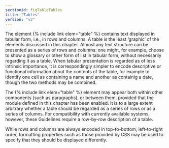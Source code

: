 ```yaml
---
sectionid: figTableTables
title: "Tables"
version: "v3"
---
```


The element {% include link elem="table" %} contains text displayed in tabular form, i.e., in rows and columns. A table is the least ‘graphic’ of the elements discussed in this chapter. Almost any text structure can be presented as a series of rows and columns: one might, for example, choose to show a glossary or other form of list in tabular form, without necessarily regarding it as a table. When tabular presentation is regarded as of less intrinsic importance, it is correspondingly simpler to encode descriptive or functional information about the contents of the table, for example to identify one cell as containing a name and another as containig a date, though the two methods may be combined. 

The {% include link elem="table" %} element may appear both within other components (such as paragraphs), or between them, provided that the module defined in this chapter has been enabled. It is to a large extent arbitrary whether a table should be regarded as a series of rows or as a series of columns. For compatibility with currently available systems, however, these Guidelines require a row-by-row description of a table.

While rows and columns are always encoded in top-to-bottom, left-to-right order, formatting properties such as those provided by CSS may be used to specify that they should be displayed differently.

